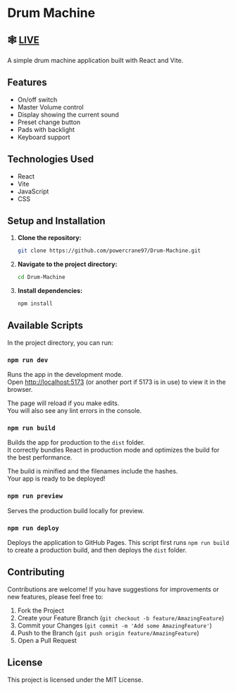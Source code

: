 # Drum Machine

## 🕸 [LIVE](https://powercrane97.github.io/Drum-Machine/)

A simple drum machine application built with React and Vite.

## Features

- On/off switch
- Master Volume control
- Display showing the current sound
- Preset change button
- Pads with backlight
- Keyboard support

## Technologies Used

- React
- Vite
- JavaScript
- CSS

## Setup and Installation

1.  **Clone the repository:**
    ```bash
    git clone https://github.com/powercrane97/Drum-Machine.git
    ```
2.  **Navigate to the project directory:**
    ```bash
    cd Drum-Machine
    ```
3.  **Install dependencies:**
    ```bash
    npm install
    ```

## Available Scripts

In the project directory, you can run:

### `npm run dev`

Runs the app in the development mode.\
Open [http://localhost:5173](http://localhost:5173) (or another port if 5173 is in use) to view it in the browser.

The page will reload if you make edits.\
You will also see any lint errors in the console.

### `npm run build`

Builds the app for production to the `dist` folder.\
It correctly bundles React in production mode and optimizes the build for the best performance.

The build is minified and the filenames include the hashes.\
Your app is ready to be deployed!

### `npm run preview`

Serves the production build locally for preview.

### `npm run deploy`

Deploys the application to GitHub Pages. This script first runs `npm run build` to create a production build, and then deploys the `dist` folder.

## Contributing

Contributions are welcome! If you have suggestions for improvements or new features, please feel free to:
1. Fork the Project
2. Create your Feature Branch (`git checkout -b feature/AmazingFeature`)
3. Commit your Changes (`git commit -m 'Add some AmazingFeature'`)
4. Push to the Branch (`git push origin feature/AmazingFeature`)
5. Open a Pull Request

## License

This project is licensed under the MIT License.
